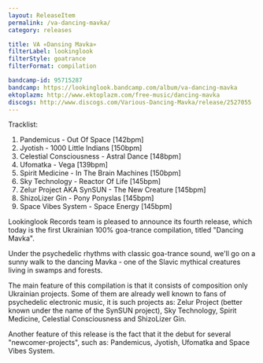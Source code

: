 ```yaml
---
layout: ReleaseItem
permalink: /va-dancing-mavka/
category: releases

title: VA «Dansing Mavka»
filterLabel: lookinglook
filterStyle: goatrance
filterFormat: compilation

bandcamp-id: 95715287
bandcamp: https://lookinglook.bandcamp.com/album/va-dancing-mavka
ektoplazm: http://www.ektoplazm.com/free-music/dancing-mavka
discogs: http://www.discogs.com/Various-Dancing-Mavka/release/2527055
---
```


Tracklist:

01. Pandemicus - Out Of Space [142bpm]
02. Jyotish - 1000 Little Indians [150bpm]
03. Celestial Consciousness - Astral Dance [148bpm]
04. Ufomatka - Vega [139bpm]
05. Spirit Medicine - In The Brain Machines [150bpm]
06. Sky Technology - Reactor Of Life [145bpm]
07. Zelur Project AKA SynSUN - The New Creature [145bpm]
08. ShizoLizer Gin - Pony Ponyslas [145bpm]
09. Space Vibes System - Space Energy [145bpm]

Lookinglook Records team is pleased to announce its fourth release, which today is the first Ukrainian 100% goa-trance compilation, titled "Dancing Mavka".

Under the psychedelic rhythms with classic goa-trance sound, we'll go on a sunny walk to the dancing Mavka - one of the Slavic mythical creatures living in swamps and forests.

The main feature of this compilation is that it consists of composition only Ukrainian projects. Some of them are already well known to fans of psychedelic electronic music, it is such projects as: Zelur Project (better known under the name of the SynSUN project), Sky Technology, Spirit Medicine, Celestial Consciousness and ShizoLizer Gin.

Another feature of this release is the fact that it the debut for several "newcomer-projects", such as: Pandemicus, Jyotish, Ufomatka and Space Vibes System.
